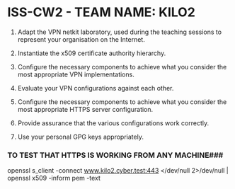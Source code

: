 # ISS-CW2 - TEAM NAME: KILO2

1. Adapt the VPN netkit laboratory, used during
the teaching sessions to represent your
organisation on the Internet.

2. Instantiate the x509 certificate authority
hierarchy.

3. Configure the necessary components to
achieve what you consider the most
appropriate VPN implementations.

4. Evaluate your VPN configurations against
each other.

5. Configure the necessary components to
achieve what you consider the most
appropriate HTTPS server configuration.

6. Provide assurance that the various
configurations work correctly.

7. Use your personal GPG keys appropriately.






### TO TEST THAT HTTPS IS WORKING FROM ANY MACHINE###
openssl s_client -connect www.kilo2.cyber.test:443 </dev/null 2>/dev/null | openssl x509 -inform pem -text
